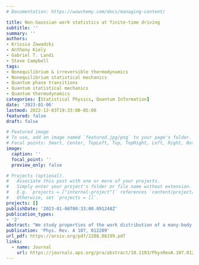 ```yaml
---
# Documentation: https://wowchemy.com/docs/managing-content/

title: Non-Gaussian work statistics at finite-time driving
subtitle: ''
summary: ''
authors:
- Krissia Zawadzki 
- Anthony Kiely 
- Gabriel T. Landi 
- Steve Campbell
tags:
- Nonequilibrium & irreversible thermodynamics
- Nonequilibrium statistical mechanics
- Quantum phase transitions
- Quantum statistical mechanics
- Quantum thermodynamics
categories: [Statistical Physics, Quantum Information]
date: '2023-01-06'
lastmod: 2022-12-03T19:33:00-05:00
featured: false
draft: false

# Featured image
# To use, add an image named `featured.jpg/png` to your page's folder.
# Focal points: Smart, Center, TopLeft, Top, TopRight, Left, Right, BottomLeft, Bottom, BottomRight.
image:
  caption: ''
  focal_point: ''
  preview_only: false

# Projects (optional).
#   Associate this post with one or more of your projects.
#   Simply enter your project's folder or file name without extension.
#   E.g. `projects = ["internal-project"]` references `content/project/deep-learning/index.md`.
#   Otherwise, set `projects = []`.
projects: []
publishDate: '2023-01-06T00:33:00.091248Z'
publication_types:
- '2'
abstract: "We study properties of the work distribution of a many-body system driven through a quantum phase transition in finite time. We focus on the non-Gaussianity of the distribution, which we characterize through two quantitative metrics: skewness and negentropy. In particular, we focus on the quantum Ising model and show that a finite duration of the ramp enhances the non-Gaussianity of the distribution for a finite size system. By examining the characteristics of the full distribution, we observe that there is a clear intermediate regime between the sudden quench and adiabatic limits, where the distribution becomes increasingly skewed."
publication: 'Phys. Rev. A 107, 012209'
url_pdf: https://arxiv.org/pdf/2208.06199.pdf
links:
  - name: Journal
    url: https://journals.aps.org/pra/abstract/10.1103/PhysRevA.107.012209
---
```

